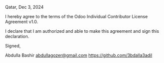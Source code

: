 Qatar, Dec 3, 2024

I hereby agree to the terms of the Odoo Individual Contributor License
Agreement v1.0.

I declare that I am authorized and able to make this agreement and sign this
declaration.

Signed,

Abdulla Bashir abdullagozer@gmail.com https://github.com/3bdalla3adil
